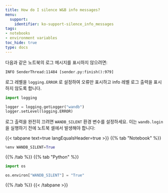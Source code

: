 ```yaml
---
title: How do I silence W&B info messages?
menu:
  support:
    identifier: ko-support-silence_info_messages
tags:
- notebooks
- environment variables
toc_hide: true
type: docs
---
```


다음과 같은 노트북의 로그 메시지를 표시하지 않으려면:

```
INFO SenderThread:11484 [sender.py:finish():979]
```

로그 레벨을 `logging.ERROR` 로 설정하여 오류만 표시하고 info 레벨 로그 출력을 표시하지 않도록 합니다.

```python
import logging

logger = logging.getLogger("wandb")
logger.setLevel(logging.ERROR)
```

로그 출력을 완전히 끄려면 `WANDB_SILENT` 환경 변수를 설정하세요. 이는 `wandb.login` 을 실행하기 전에 노트북 셀에서 발생해야 합니다:

{{< tabpane text=true langEqualsHeader=true >}}
{{% tab "Notebook" %}}
```python
%env WANDB_SILENT=True
```
{{% /tab %}}
{{% tab "Python" %}}
```python
import os

os.environ["WANDB_SILENT"] = "True"
```
{{% /tab %}}
{{< /tabpane >}}
